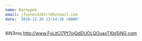 ```yaml
---
name: Barnypok
email: jfvynms4281rt@hotmail.com
date: '2016-12-28 13:14:26 +0000'
---
```

8iN3mq http://www.FyLitCl7Pf7ojQdDUOLQOuaxTXbj5iNG.com 